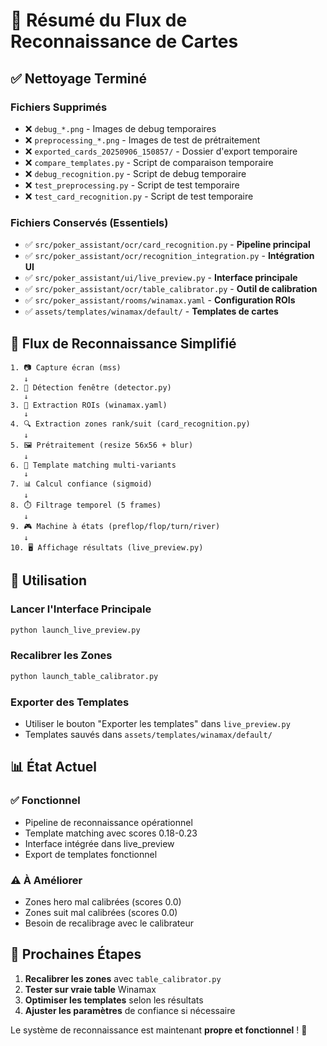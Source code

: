 # 🎯 Résumé du Flux de Reconnaissance de Cartes

## ✅ **Nettoyage Terminé**

### **Fichiers Supprimés**
- ❌ `debug_*.png` - Images de debug temporaires
- ❌ `preprocessing_*.png` - Images de test de prétraitement  
- ❌ `exported_cards_20250906_150857/` - Dossier d'export temporaire
- ❌ `compare_templates.py` - Script de comparaison temporaire
- ❌ `debug_recognition.py` - Script de debug temporaire
- ❌ `test_preprocessing.py` - Script de test temporaire
- ❌ `test_card_recognition.py` - Script de test temporaire

### **Fichiers Conservés (Essentiels)**
- ✅ `src/poker_assistant/ocr/card_recognition.py` - **Pipeline principal**
- ✅ `src/poker_assistant/ocr/recognition_integration.py` - **Intégration UI**
- ✅ `src/poker_assistant/ui/live_preview.py` - **Interface principale**
- ✅ `src/poker_assistant/ocr/table_calibrator.py` - **Outil de calibration**
- ✅ `src/poker_assistant/rooms/winamax.yaml` - **Configuration ROIs**
- ✅ `assets/templates/winamax/default/` - **Templates de cartes**

## 🔄 **Flux de Reconnaissance Simplifié**

```
1. 📷 Capture écran (mss)
   ↓
2. 🎯 Détection fenêtre (detector.py)
   ↓
3. 📐 Extraction ROIs (winamax.yaml)
   ↓
4. 🔍 Extraction zones rank/suit (card_recognition.py)
   ↓
5. 🖼️ Prétraitement (resize 56x56 + blur)
   ↓
6. 🎲 Template matching multi-variants
   ↓
7. 📊 Calcul confiance (sigmoid)
   ↓
8. ⏱️ Filtrage temporel (5 frames)
   ↓
9. 🎮 Machine à états (preflop/flop/turn/river)
   ↓
10. 🖥️ Affichage résultats (live_preview.py)
```

## 🚀 **Utilisation**

### **Lancer l'Interface Principale**
```bash
python launch_live_preview.py
```

### **Recalibrer les Zones**
```bash
python launch_table_calibrator.py
```

### **Exporter des Templates**
- Utiliser le bouton "Exporter les templates" dans `live_preview.py`
- Templates sauvés dans `assets/templates/winamax/default/`

## 📊 **État Actuel**

### **✅ Fonctionnel**
- Pipeline de reconnaissance opérationnel
- Template matching avec scores 0.18-0.23
- Interface intégrée dans live_preview
- Export de templates fonctionnel

### **⚠️ À Améliorer**
- Zones hero mal calibrées (scores 0.0)
- Zones suit mal calibrées (scores 0.0)
- Besoin de recalibrage avec le calibrateur

## 🎯 **Prochaines Étapes**

1. **Recalibrer les zones** avec `table_calibrator.py`
2. **Tester sur vraie table** Winamax
3. **Optimiser les templates** selon les résultats
4. **Ajuster les paramètres** de confiance si nécessaire

Le système de reconnaissance est maintenant **propre et fonctionnel** ! 🎉
